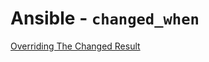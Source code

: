 # Ansible - `changed_when`

[Overriding The Changed Result](https://docs.ansible.com/ansible/latest/user_guide/playbooks_error_handling.html#overriding-the-changed-result)
